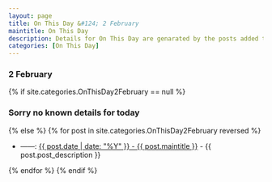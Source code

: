```yaml
---
layout: page
title: On This Day &#124; 2 February
maintitle: On This Day
description: Details for On This Day are genarated by the posts added to the website so the content is subject to changes/updates over time.
categories: [On This Day]
---
```


<h3>2 February</h3>

{% if site.categories.OnThisDay2February == null %}
  <h3>Sorry no known details for today</h3>
{% else %}
{% for post in site.categories.OnThisDay2February reversed %}
<ul>
<li> ——: <a href="{{ post.url }}">{{ post.date | date: "%Y" }} - {{ post.maintitle }}</a> - {{ post.post_description }}</li>
</ul>

{% endfor %}
{% endif %}

